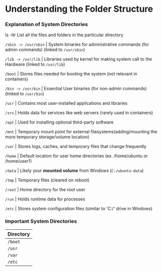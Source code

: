 # Understanding the Folder Structure

### Explanation of System Directories

ls -ltr
List all the  files and folders in the particular directory

 `/sbin -> /usr/sbin` | System binaries for administrative commands (for admin commands) (linked to `/usr/sbin`)

 `/lib -> /usr/lib` | Libraries used by kernel for making system call to the Hardware (linked to `/usr/lib`)

 `/boot` | Stores files needed for booting the system (not relevant in containers)

 `/bin -> /usr/bin` | Essential User binaries (for non-admin commands) (linked to `/usr/bin`)

`/usr` | Contains most user-installed applications and libraries

`/srv` | Holds data for services like web servers (rarely used in containers)

`/opt` | Used for installing optional third-party software

 `/mnt` | Temporary mount point for external filesystems(adding/mounting the more temporary storage/volume location)

 `/var` | Stores logs, caches, and temporary files that change frequently

`/home` | Default location for user home directories (ex. /home/ubuntu or /home/user1)

`/data` | Likely your **mounted volume** from Windows (`C:/ubuntu-data`)

`/tmp` | Temporary files (cleared on reboot)

`/root` | Home directory for the root user

`/run` | Holds runtime data for processes

`/etc` | Stores system configuration files (similar to 'C:/' drive in Windows)


### **Important System Directories**

| Directory |
|-----------|
| `/boot` |
| `/usr` |
| `/var` |
| `/etc` |
